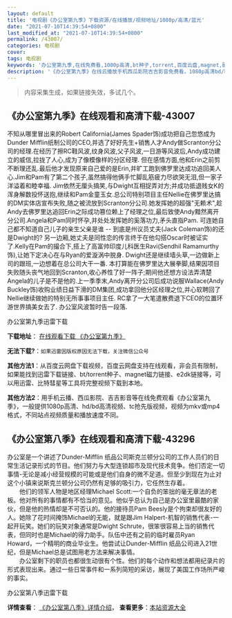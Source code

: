 ```yaml
---
layout: default
title: '电视剧《办公室第九季》下载资源/在线播放/视频地址/1080p/高清/蓝光'
date: "2021-07-10T14:39:54+0800"
last_modified_at: "2021-07-10T14:39:54+0800"
permalink: /43007/
categories: 电视剧
cover:
tags: 电视剧
keywords: '办公室第九季,在线免费看,1080p高清,bt种子,torrent,百度云盘,magnet,磁力链,迅雷下载资源'
description: '《办公室第九季》在线云播放手机西瓜影院吉吉影音免费看，1080p高清bd/hd未删减完整版和tc抢先枪版，mkv/mp4格式，附带bt/torrent种子、magnet/磁力链、百度云盘、网盘资源迅雷下载链接'
---
```


>内容采集生成，如果链接失效，多试几个。


## 《办公室第九季》在线观看和高清下载-43007

不知从哪里冒出来的Robert California(James Spader饰)成功把自己忽悠成为Dunder Mifflin纸制公司的CEO,并选了好好先生+销售人才Andy做Scranton分公司的经理.在经历了擦RC鞋风波,纹身风波,父子风波,一日游等风波后,Andy成功建立的威信,拉拢了人心,成为了像模像样的分区经理. 但在感情方面,他和Erin之前剪不断理还乱.最后他才发现原来自己爱的是Erin,并旷工跑到佛罗里达成功追回美人心.Jim和Pam有了第二个孩子,虽然搞得他俩手忙脚乱筋疲力尽欲哭无泪,但一家子洋溢着和睦幸福. Jim依然无厘头搞笑,与Dwight互相捉弄对方;并成功抵退贱女K的浑身解数投怀送抱,继续和Pam金童玉女.总公司特别项目主任Nellie在佛罗里达搞的DM实体店宣布失败,随之被流放到Scranton分公司.她发挥她的超强"无赖术",趁Andy去佛罗里达追回Erin之际成功篡位赖上了经理之位,最后致使Andy黯然离开分公司.Angela和Pam同时怀孕,并处处发挥她的奚落功力,矛头直指Pam. 可连她自己都不知道自己儿子的亲生父亲是谁 -- 到底是州议员丈夫(Jack Coleman饰)的还是Dwight的? 另一边厢,她丈夫是同性恋的传言终于在他勾搭Oscar时被证实了.Kelly在Pam的撮合下,搭上了高富帅印度儿科医生Ravi(Sendhil Ramamurthy饰),让她下定决心在与Ryan的爱漩涡中脱身. Dwight还是继续墙头草,一边做新上司的跟班,一边想着在总公司大干一番. 本打算能在佛罗里达大展拳脚,结果因项目失败随头丧气地回到Scranton,收心养性了好一阵子;期间他还想方设法弄清楚Angela的儿子是不是他的.上一季季末,Andy离开分公司后成功说服Wallace(Andy Buckley饰)收购业绩日益下滑的DM集团,成功拿回他分区经理之位,并心软聘回了Nellie继续做她的特别无所事事项目主任. RC拿了一大笔遣散费退下CEO的位置环游世界搞美女去了. 办公室风波暂时告一段落.


办公室第九季迅雷下载

**下载地址**： [在线观看下载 《办公室第九季》](https://www.993dy.com//vod-detail-id-9009.html) 


**无法下载?**：`如果迅雷因版权原因无法下载，关注微信公众号 `

**其他方法1**：从百度云网盘下载视频，百度云网盘支持在线观看，非会员有限制，如果能找到迅雷下载链接、bt/torrent种子、magnet磁力链接、e2dk链接等，可以用迅雷、比特彗星等工具将完整视频下载到本地。

**其他方法2**：用手机云播、西瓜影院、吉吉影音等在线免费观看《办公室第九季》，一般提供1080p高清、hd/bd高清视频、tc抢先版视频，视频为mkv或mp4格式，不同站点视频质量和播放速度不同。


## 《办公室第八季》在线观看和高清下载-43296

办公室是一个讲述了Dunder-Mifflin 纸品公司斯克兰顿分公司的工作人员们的日常生活记录形式的节目。他们努力与大型连锁超市及现代技术竞争。他们否定一切事情-无论是减小经营规模的可能或是他们自身的微不足道。但至少到现在为止对这个小镇来说斯克兰顿分公司仍然有足够的吸引力，它任然生存着。<br />　　他们的领军人物是地区经理Michael Scott:一个自负的笨拙的毫无章法的老板。他对所有的事情都有不恰当的意见。他似乎总认为自己是办公室里最酷的家伙，但是他的热情却是不可否认的。他的接待员Pam Beesly是个拘束却很友好的人。她除了花时间掩饰Michael的无能，就是跟Jim Halpert-机智的销售代表-一起开玩笑。她们的玩笑对象通常是Dwight Schrute，很笨很容易上当的销售代表，但同时也是Michael的得力助手。队伍中还有之前的临时雇员Ryan Howard，一个精明的商业毕业生。他尝试让Dunder-Mifflin 纸品公司进入21世纪，但是Michael总是试图用老方法来解决事情。<br />　　办公室剩下的职员也都很生动很有个性。他们的每个动作和想法都用纪录片的形式表现出来。通过一些日常事件和一系列简短的采访，展现了美国工作场所严峻的事实。


办公室第八季迅雷下载

**详情查看**： [《办公室第八季》详情介绍](/movie/43296/)， **查看更多**：[本站资源大全](/movie/t/all/)

